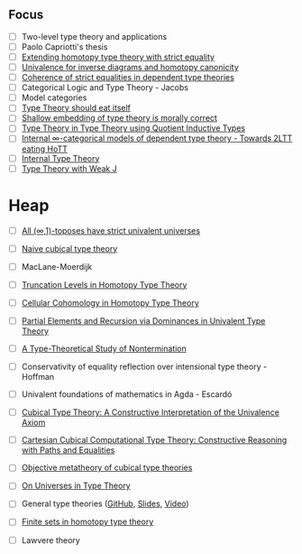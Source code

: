## Focus ##

+ [ ] Two-level type theory and applications
+ [ ] Paolo Capriotti's thesis
+ [ ] [Extending homotopy type theory with strict equality](https://arxiv.org/abs/1604.03799)
+ [ ] [Univalence for inverse diagrams and homotopy canonicity](https://arxiv.org/abs/1203.3253)
+ [ ] [Coherence of strict equalities in dependent type theories](https://arxiv.org/abs/2010.14166v1)
+ [ ] Categorical Logic and Type Theory - Jacobs
+ [ ] Model categories
+ [ ] [Type Theory should eat itself](https://www.ioc.ee/~james/papers/lfmtp08_jmc.pdf)
+ [ ] [Shallow embedding of type theory is morally correct](https://arxiv.org/abs/1907.07562)
+ [ ] [Type Theory in Type Theory using Quotient Inductive Types](http://www.cs.nott.ac.uk/~psztxa/publ/tt-in-tt.pdf)
+ [ ] [Internal ∞-categorical models of dependent type theory - Towards 2LTT eating HoTT](https://arxiv.org/abs/2009.01883)
+ [ ] [Internal Type Theory](http://www.cse.chalmers.se/~peterd/papers/InternalTT.pdf)
+ [ ] [Type Theory with Weak J](https://nicolaikraus.github.io/docs/conservativityAbstract.pdf)

# Heap
+ [ ] [All (∞,1)-toposes have strict univalent universes](https://arxiv.org/abs/1904.07004)
+ [ ] [Naive cubical type theory](https://arxiv.org/abs/1911.05844)
+ [ ] MacLane-Moerdijk
+ [ ] [Truncation Levels in Homotopy Type Theory](https://nicolaikraus.github.io/docs/thesis_nicolai.pdf)
+ [ ] [Cellular Cohomology in Homotopy Type Theory](https://arxiv.org/abs/1802.02191)
+ [ ] [Partial Elements and Recursion via Dominances in Univalent Type Theory](https://drops.dagstuhl.de/opus/volltexte/2017/7682/)
+ [ ] [A Type-Theoretical Study of Nontermination](https://digikogu.taltech.ee/et/item/e89975ba-ed06-40e8-8c61-4cd67df3fa31)
+ [ ] Conservativity of equality reflection over intensional type theory - Hoffman
+ [ ] Univalent foundations of mathematics in Agda - Escardó
+ [ ] [Cubical Type Theory: A Constructive Interpretation of the Univalence Axiom](https://drops.dagstuhl.de/opus/volltexte/2018/8475/)
+ [ ] [Cartesian Cubical Computational Type Theory: Constructive Reasoning with Paths and Equalities](https://drops.dagstuhl.de/opus/volltexte/2018/9673/)
+ [ ] [Objective metatheory of cubical type theories](http://www.cs.cmu.edu/~jmsterli/pdfs/proposal.pdf)
+ [ ] [On Universes in Type Theory](http://www2.math.uu.se/~palmgren/universe.pdf)
+ [ ] General type theories
      ([GitHub](https://github.com/peterlefanulumsdaine/general-type-theories),
       [Slides](https://www.uwo.ca/math/faculty/kapulkin/seminars/hottestfiles/Lumsdaine-2020-06-15-HoTTEST.pdf),
       [Video](https://www.youtube.com/watch?v=kQe0knDuZqg&feature=youtu.be))
+ [ ] [Finite sets in homotopy type theory](https://cs.ru.nl/~nweide/fsets/finitesets.html)
+ [ ] Lawvere theory

